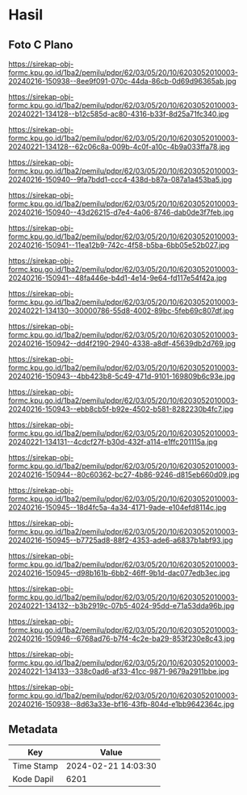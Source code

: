 # Hasil

## Foto C Plano

https://sirekap-obj-formc.kpu.go.id/1ba2/pemilu/pdpr/62/03/05/20/10/6203052010003-20240216-150938--8ee9f091-070c-44da-86cb-0d69d96365ab.jpg

https://sirekap-obj-formc.kpu.go.id/1ba2/pemilu/pdpr/62/03/05/20/10/6203052010003-20240221-134128--b12c585d-ac80-4316-b33f-8d25a71fc340.jpg

https://sirekap-obj-formc.kpu.go.id/1ba2/pemilu/pdpr/62/03/05/20/10/6203052010003-20240221-134128--62c06c8a-009b-4c0f-a10c-4b9a033ffa78.jpg

https://sirekap-obj-formc.kpu.go.id/1ba2/pemilu/pdpr/62/03/05/20/10/6203052010003-20240216-150940--9fa7bdd1-ccc4-438d-b87a-087a1a453ba5.jpg

https://sirekap-obj-formc.kpu.go.id/1ba2/pemilu/pdpr/62/03/05/20/10/6203052010003-20240216-150940--43d26215-d7e4-4a06-8746-dab0de3f7feb.jpg

https://sirekap-obj-formc.kpu.go.id/1ba2/pemilu/pdpr/62/03/05/20/10/6203052010003-20240216-150941--11ea12b9-742c-4f58-b5ba-6bb05e52b027.jpg

https://sirekap-obj-formc.kpu.go.id/1ba2/pemilu/pdpr/62/03/05/20/10/6203052010003-20240216-150941--48fa446e-b4d1-4e14-9e64-fd117e54f42a.jpg

https://sirekap-obj-formc.kpu.go.id/1ba2/pemilu/pdpr/62/03/05/20/10/6203052010003-20240221-134130--30000786-55d8-4002-89bc-5feb69c807df.jpg

https://sirekap-obj-formc.kpu.go.id/1ba2/pemilu/pdpr/62/03/05/20/10/6203052010003-20240216-150942--dd4f2190-2940-4338-a8df-45639db2d769.jpg

https://sirekap-obj-formc.kpu.go.id/1ba2/pemilu/pdpr/62/03/05/20/10/6203052010003-20240216-150943--4bb423b8-5c49-471d-9101-169809b6c93e.jpg

https://sirekap-obj-formc.kpu.go.id/1ba2/pemilu/pdpr/62/03/05/20/10/6203052010003-20240216-150943--ebb8cb5f-b92e-4502-b581-8282230b4fc7.jpg

https://sirekap-obj-formc.kpu.go.id/1ba2/pemilu/pdpr/62/03/05/20/10/6203052010003-20240221-134131--4cdcf27f-b30d-432f-a114-e1ffc201115a.jpg

https://sirekap-obj-formc.kpu.go.id/1ba2/pemilu/pdpr/62/03/05/20/10/6203052010003-20240216-150944--80c60362-bc27-4b86-9246-d815eb660d09.jpg

https://sirekap-obj-formc.kpu.go.id/1ba2/pemilu/pdpr/62/03/05/20/10/6203052010003-20240216-150945--18d4fc5a-4a34-4171-9ade-e104efd8114c.jpg

https://sirekap-obj-formc.kpu.go.id/1ba2/pemilu/pdpr/62/03/05/20/10/6203052010003-20240216-150945--b7725ad8-88f2-4353-ade6-a6837b1abf93.jpg

https://sirekap-obj-formc.kpu.go.id/1ba2/pemilu/pdpr/62/03/05/20/10/6203052010003-20240216-150945--d98b161b-6bb2-46ff-9b1d-dac077edb3ec.jpg

https://sirekap-obj-formc.kpu.go.id/1ba2/pemilu/pdpr/62/03/05/20/10/6203052010003-20240221-134132--b3b2919c-07b5-4024-95dd-e71a53dda96b.jpg

https://sirekap-obj-formc.kpu.go.id/1ba2/pemilu/pdpr/62/03/05/20/10/6203052010003-20240216-150946--6768ad76-b7f4-4c2e-ba29-853f230e8c43.jpg

https://sirekap-obj-formc.kpu.go.id/1ba2/pemilu/pdpr/62/03/05/20/10/6203052010003-20240221-134133--338c0ad6-af33-41cc-9871-9679a2911bbe.jpg

https://sirekap-obj-formc.kpu.go.id/1ba2/pemilu/pdpr/62/03/05/20/10/6203052010003-20240216-150938--8d63a33e-bf16-43fb-804d-e1bb9642364c.jpg


## Metadata

| Key        | Value               |
| ---------- | ------------------- |
| Time Stamp | 2024-02-21 14:03:30 |
| Kode Dapil | 6201                |




